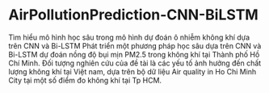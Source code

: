 # AirPollutionPrediction-CNN-BiLSTM
Tìm hiểu mô hình học sâu trong mô hình dự đoán ô nhiễm không khí dựa trên CNN và Bi-LSTM
Phát triển một phương pháp học sâu dựa trên CNN và Bi-LSTM dự đoán nồng độ bụi mịn PM2.5 trong không khí tại Thành phố Hồ Chí Minh. Đối tượng nghiên cứu của đề tài là các yếu tố ảnh hưởng đến chất lượng không khí tại Việt nam, dựa trên bộ dữ liệu Air quality in Ho Chi Minh City tại một số điểm đo không khí tại Tp HCM.